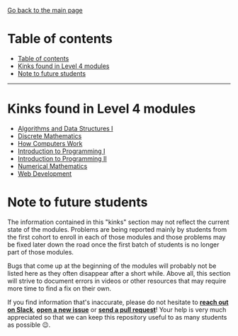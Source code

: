 [Go back to the main page](../README.md)

# Table of contents

* [Table of contents](#table-of-contents)
* [Kinks found in Level 4 modules](#kinks-found-in-level-4-modules)
* [Note to future students](#note-to-future-students)

---

# Kinks found in Level 4 modules

* [Algorithms and Data Structures I](../kinks/level_4/algorithms_and_data_structures_i/README.md)
* [Discrete Mathematics](../kinks/level_4/discrete_mathematics/README.md)
* [How Computers Work](../kinks/level_4/how_computers_work/README.md)
* [Introduction to Programming I](../kinks/level_4/introduction_to_programming_i/README.md)
* [Introduction to Programming II](../kinks/level_4/introduction_to_programming_ii/README.md)
* [Numerical Mathematics](../kinks/level_4/numerical_mathematics/README.md)
* [Web Development](../kinks/level_4/web_development/README.md)

# Note to future students

The information contained in this "kinks" section may not reflect the current state of the modules. Problems are being reported mainly by students from the first cohort to enroll in each of those modules and those problems may be fixed later down the road once the first batch of students is no longer part of those modules.

Bugs that come up at the beginning of the modules will probably not be listed here as they often disappear after a short while. Above all, this section will strive to document errors in videos or other resources that may require more time to find a fix on their own.

If you find information that's inaccurate, please do not hesitate to **[reach out on Slack](https://londoncs.slack.com/)**, **[open a new issue](https://github.com/world-class/REPL/issues/new)** or **[send a pull request](https://github.com/world-class/REPL/compare)**! Your help is very much appreciated so that we can keep this repository useful to as many students as possible :wink:.
